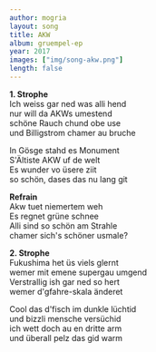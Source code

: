 ```yaml
---
author: mogria
layout: song
title: AKW
album: gruempel-ep
year: 2017
images: ["img/song-akw.png"]
length: false
---
```


**1. Strophe**  
Ich weiss gar ned was alli hend  
nur will da AKWs umestend  
schöne Rauch chund obe use  
und Billigstrom chamer au bruche

In Gösge stahd es Monument  
S'Ältiste AKW uf de welt  
Es wunder vo üsere ziit  
so schön, dases das nu lang git

**Refrain**  
Akw tuet niemertem weh  
Es regnet grüne schnee  
Alli sind so schön am Strahle  
chamer sich's schöner usmale?

**2. Strophe**  
Fukushima het üs viels glernt  
wemer mit emene supergau umgend  
Verstrallig ish gar ned so hert  
wemer d'gfahre-skala änderet

Cool das d'fisch im dunkle lüchtid  
und bizzli mensche versüchid  
ich wett doch au en dritte arm  
und überall pelz das gid warm
